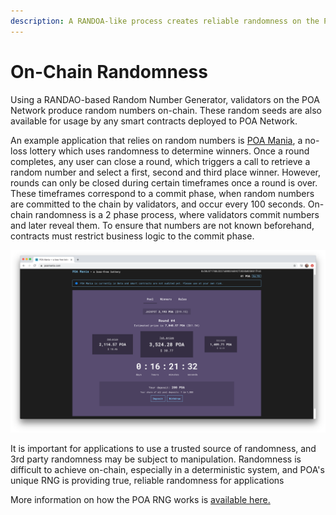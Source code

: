 ```yaml
---
description: A RANDOA-like process creates reliable randomness on the POA Network
---
```


# On-Chain Randomness

Using a RANDAO-based Random Number Generator, validators on the POA Network produce random numbers on-chain. These random seeds are also available for usage by any smart contracts deployed to POA Network.  

An example application that relies on random numbers is [POA Mania](../for-users/poa-mania/), a no-loss lottery which uses randomness to determine winners. Once a round completes, any user can close a round, which triggers a call to retrieve a random number and select a first, second and third place winner. However,  rounds can only be closed during certain timeframes once a round is over. These timeframes correspond to a commit phase, when random numbers are committed to the chain by validators, and occur every 100 seconds. On-chain randomness is a 2 phase process, where validators commit numbers and later reveal them. To ensure that numbers are not known beforehand, contracts must restrict business logic to the commit phase.

![POA Mania use on-chain randomness to determine winners in a trustless and fair manner](../.gitbook/assets/poamania.png)

It is important for applications to use a trusted source of randomness, and 3rd party randomness may be subject to manipulation. Randomness is difficult to achieve on-chain, especially in a deterministic system, and POA's unique RNG is providing true, reliable randomness for applications

More information on how the POA RNG works is [available here.](on-chain-randomness.md)



